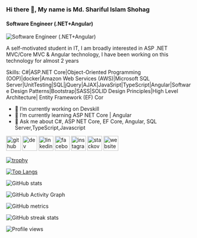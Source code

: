 ### Hi there 👋, My name is Md. Shariful Islam Shohag
#### Software Engineer (.NET+Angular)
![Software Engineer (.NET+Angular)](https://media-exp1.licdn.com/dms/image/C5603AQFvb-HClH5h4A/profile-displayphoto-shrink_200_200/0/1652074194867?e=1666828800&v=beta&t=ua5nkOdIjLpQxQaJt1-dkwUHXyZrD63W03uJvx2aUVg)

A self-motivated student in IT, I am broadly interested in ASP .NET MVC/Core MVC & Angular technology, I have been working on this technology for almost 2 years

Skills: C#|ASP.NET Core|Object-Oriented Programming (OOP)|docker|Amazon Web Services (AWS)|Microsoft SQL Server|UnitTesting|SQL|jQuery|AJAX|JavaSript|TypeScript|Angular|Software Design Patterns|Bootstrap|SASS|SOLID Design Principles|High Level Architecture| Entity Framework (EF) Cor

- 🔭 I’m currently working on Devskill 
- 🌱 I’m currently learning ASP NET Core | Angular  
- 💬 Ask me about C#, ASP NET Core, EF Core, Angular, SQL Server,TypeScript,Javascript 


[<img src='https://cdn.jsdelivr.net/npm/simple-icons@3.0.1/icons/github.svg' alt='github' height='40'>](https://github.com/shohag66)  [<img src='https://cdn.jsdelivr.net/npm/simple-icons@3.0.1/icons/dev-dot-to.svg' alt='dev' height='40'>](https://dev.to/https://dev.to/shohag66)  [<img src='https://cdn.jsdelivr.net/npm/simple-icons@3.0.1/icons/linkedin.svg' alt='linkedin' height='40'>](https://www.linkedin.com/in/https://www.linkedin.com/in/md-shariful-islam-shohag-855480201//)  [<img src='https://cdn.jsdelivr.net/npm/simple-icons@3.0.1/icons/facebook.svg' alt='facebook' height='40'>](https://www.facebook.com/https://www.facebook.com/profile.php?id=100009399952309)  [<img src='https://cdn.jsdelivr.net/npm/simple-icons@3.0.1/icons/instagram.svg' alt='instagram' height='40'>](https://www.instagram.com/https://www.instagram.com/sharif_shohag_rahman//)  [<img src='https://cdn.jsdelivr.net/npm/simple-icons@3.0.1/icons/stackoverflow.svg' alt='stackoverflow' height='40'>](https://stackoverflow.com/users/https://stackoverflow.com/users/edit/14969850)  [<img src='https://cdn.jsdelivr.net/npm/simple-icons@3.0.1/icons/icloud.svg' alt='website' height='40'>](www.shohagportfolio.xyz)  

[![trophy](https://github-profile-trophy.vercel.app/?username=shohag66)](https://github.com/ryo-ma/github-profile-trophy)

[![Top Langs](https://github-readme-stats.vercel.app/api/top-langs/?username=shohag66)](https://github.com/anuraghazra/github-readme-stats)

![GitHub stats](https://github-readme-stats.vercel.app/api?username=shohag66&show_icons=true)  

![GitHub Activity Graph](https://activity-graph.herokuapp.com/graph?username=shohag66)  

![GitHub metrics](https://metrics.lecoq.io/shohag66)  

![GitHub streak stats](https://github-readme-streak-stats.herokuapp.com/?user=shohag66)  

![Profile views](https://gpvc.arturio.dev/shohag66)  
